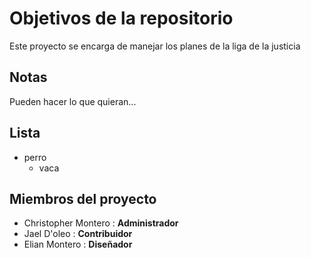 # Objetivos de la repositorio

Este proyecto se encarga de manejar los planes de la liga de la justicia


## Notas
Pueden hacer lo que quieran...


## Lista

* perro
  * vaca


## Miembros del proyecto

* Christopher Montero : **Administrador**
* Jael D'oleo : **Contribuidor**
* Elian Montero : **Diseñador**
